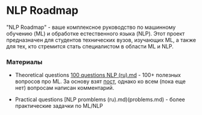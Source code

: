 # NLP Roadmap

"NLP Roadmap" - ваше комплексное руководство по машинному обучению (ML) и обработке естественного языка (NLP). Этот проект предназначен для студентов технических вузов, изучающих ML, а также для тех, кто стремится стать специалистом в области ML и NLP.

### Материалы

* Theoretical questions
[100 questions NLP (ru).md](100%20questions%20NLP%20%28ru%29.md) - 100+ полезных вопросов про ML. За основу взят [пост](t.me/alisaolega), однако ко всем (пока еще нет) вопросам написан комментарий.

* Practical questions
[NLP promblems (ru).md)(problems.md) - более практические задачки по ML/NLP

